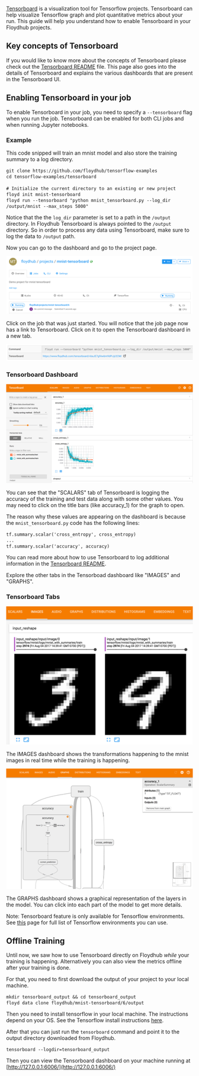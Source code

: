 [Tensorboard](https://www.tensorflow.org/get_started/summaries_and_tensorboard) 
is a visualization tool for Tensorflow projects. Tensorboard can help 
visualize Tensorflow graph and plot quantitative metrics about your run. This 
guide will help you understand how to enable Tensorboard in your Floydhub projects.

## Key concepts of Tensorboard

If you would like to know more about the concepts of Tensorboard please check out
the [Tensorboard README](https://github.com/tensorflow/tensorflow/blob/r1.2/tensorflow/tensorboard/README.md#key-concepts)
file. This page also goes into the details of Tensorboard and explains the various 
dashboards that are present in the Tensorboard UI.

## Enabling Tensorboard in your job

To enable Tensorboard in your job, you need to specify a `--tensorboard` flag 
when you run the job. Tensorboard can be enabled for both CLI jobs and when running 
Jupyter notebooks.

### Example

This code snipped will train an mnist model and also store the training summary 
to a log directory.

```
git clone https://github.com/floydhub/tensorflow-examples
cd tensorflow-examples/tensorboard

# Initialize the current directory to an existing or new project
floyd init mnist-tensorboard
floyd run --tensorboard "python mnist_tensorboard.py --log_dir /output/mnist --max_steps 5000"
```

Notice that the the `log_dir` parameter is set to a path in the `/output` directory.
In Floydhub Tensorboard is always pointed to the `/output` directory. So in order to 
process any data using Tensorboard, make sure to log the data to `/output` path.

Now you can go to the dashboard and go to the project page.

![Project Dashboard](../../img/tensorboard_dashboard.png)

Click on the job that was just started. You will notice that the job page now has a link 
to Tensorboard. Click on it to open the Tensorboard dashboard in a new tab.

![Tensonboard URL](../../img/tensorboard_url.png)

### Tensorboard Dashboard

![Tensorboard Dashboard](../../img/tensorboard_main.png)

You can see that the "SCALARS" tab of Tensorboard is logging the accuracy of the 
training and test data along with some other values. You may need to click on the title 
bars (like accuracy_1) for the graph to open.

The reason why these values are appearing on the dashboard is because the 
`mnist_tensorboard.py` code has the following lines:

```
tf.summary.scalar('cross_entropy', cross_entropy)
...
tf.summary.scalar('accuracy', accuracy)
```

You can read more about how to use Tensorboard to log additional information in 
the [Tensorboard README](https://github.com/tensorflow/tensorflow/blob/r1.2/tensorflow/tensorboard/README.md#key-concepts).

Explore the other tabs in the Tensorboad dashboard like "IMAGES" and "GRAPHS".

### Tensorboard Tabs

![Tensorboard Images](../../img/tensorboard_image.png)

The IMAGES dashboard shows the transformations happening to the mnist images
in real time while the training is happening.

![Tensorboard Graphs](../../img/tensorboard_graph.png)

The GRAPHS dashboard shows a graphical representation of the layers in the model.
You can click into each part of the model to get more details.

Note: Tensorboard feature is only available for Tensorflow environments. 
See [this](../environments.md) page for full list of Tensorflow environments you 
can use.

## Offline Training

Until now, we saw how to use Tensorboard directly on Floydhub _while_ your training 
is happening. Alternatively you can also view the metrics offline after your 
training is done.

For that, you need to first download the output of your project to your local 
machine.

```
mkdir tensorboard_output && cd tensorboard_output
floyd data clone floydhub/mnist-tensorboard/6/output
```

Then you need to install tensorflow in your local machine. The instructions depend 
on your OS. See the Tensorflow install instructions [here](https://www.tensorflow.org/install/).

After that you can just run the `tensorboard` command and point it to the output 
directory downloaded from Floydhub.

```
tensorboard --logdir=tensorboard_output
```

Then you can view the Tensorboard dashboard on your machine running at 
[http://127.0.0.1:6006/](http://127.0.0.1:6006/)

